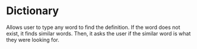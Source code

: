 # Dictionary
Allows user to type any word to find the definition. If the word does not exist, it finds similar words. Then, it asks the user if the similar word is what they were looking for.
